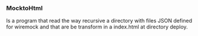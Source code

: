 ### MocktoHtml

Is a program that read the way recursive a directory with files JSON defined for wiremock and that are be transform in a index.html 
at directory deploy. 


